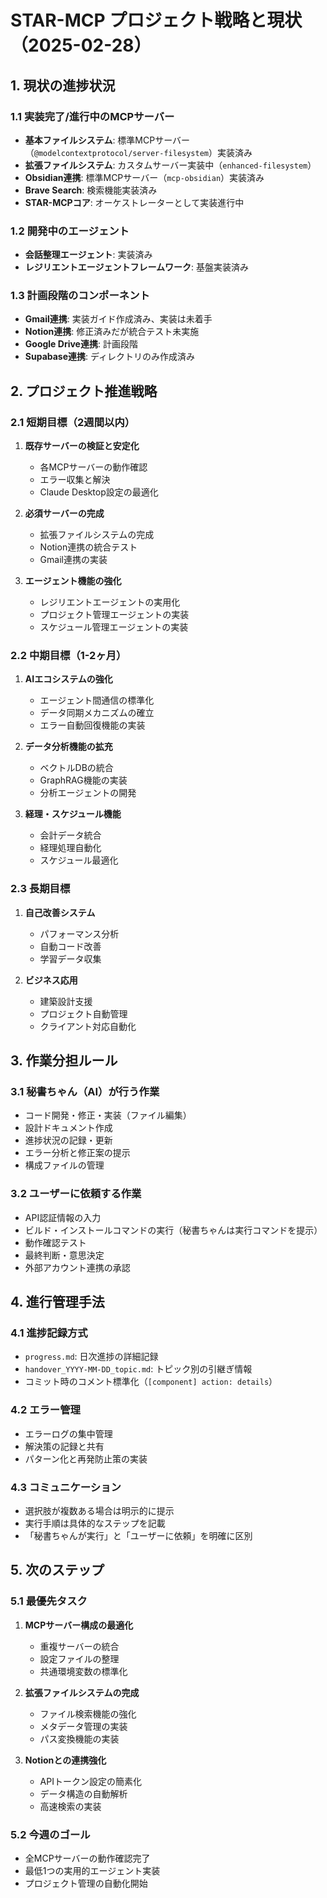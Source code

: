 # STAR-MCP プロジェクト戦略と現状（2025-02-28）

## 1. 現状の進捗状況

### 1.1 実装完了/進行中のMCPサーバー
- **基本ファイルシステム**: 標準MCPサーバー（`@modelcontextprotocol/server-filesystem`）実装済み
- **拡張ファイルシステム**: カスタムサーバー実装中（`enhanced-filesystem`）
- **Obsidian連携**: 標準MCPサーバー（`mcp-obsidian`）実装済み
- **Brave Search**: 検索機能実装済み
- **STAR-MCPコア**: オーケストレーターとして実装進行中

### 1.2 開発中のエージェント
- **会話整理エージェント**: 実装済み
- **レジリエントエージェントフレームワーク**: 基盤実装済み

### 1.3 計画段階のコンポーネント
- **Gmail連携**: 実装ガイド作成済み、実装は未着手
- **Notion連携**: 修正済みだが統合テスト未実施
- **Google Drive連携**: 計画段階
- **Supabase連携**: ディレクトリのみ作成済み

## 2. プロジェクト推進戦略

### 2.1 短期目標（2週間以内）
1. **既存サーバーの検証と安定化**
   - 各MCPサーバーの動作確認
   - エラー収集と解決
   - Claude Desktop設定の最適化

2. **必須サーバーの完成**
   - 拡張ファイルシステムの完成
   - Notion連携の統合テスト
   - Gmail連携の実装

3. **エージェント機能の強化**
   - レジリエントエージェントの実用化
   - プロジェクト管理エージェントの実装
   - スケジュール管理エージェントの実装

### 2.2 中期目標（1-2ヶ月）
1. **AIエコシステムの強化**
   - エージェント間通信の標準化
   - データ同期メカニズムの確立
   - エラー自動回復機能の実装

2. **データ分析機能の拡充**
   - ベクトルDBの統合
   - GraphRAG機能の実装
   - 分析エージェントの開発

3. **経理・スケジュール機能**
   - 会計データ統合
   - 経理処理自動化
   - スケジュール最適化

### 2.3 長期目標
1. **自己改善システム**
   - パフォーマンス分析
   - 自動コード改善
   - 学習データ収集

2. **ビジネス応用**
   - 建築設計支援
   - プロジェクト自動管理
   - クライアント対応自動化

## 3. 作業分担ルール

### 3.1 秘書ちゃん（AI）が行う作業
- コード開発・修正・実装（ファイル編集）
- 設計ドキュメント作成
- 進捗状況の記録・更新
- エラー分析と修正案の提示
- 構成ファイルの管理

### 3.2 ユーザーに依頼する作業
- API認証情報の入力
- ビルド・インストールコマンドの実行（秘書ちゃんは実行コマンドを提示）
- 動作確認テスト
- 最終判断・意思決定
- 外部アカウント連携の承認

## 4. 進行管理手法

### 4.1 進捗記録方式
- `progress.md`: 日次進捗の詳細記録
- `handover_YYYY-MM-DD_topic.md`: トピック別の引継ぎ情報
- コミット時のコメント標準化（`[component] action: details`）

### 4.2 エラー管理
- エラーログの集中管理
- 解決策の記録と共有
- パターン化と再発防止策の実装

### 4.3 コミュニケーション
- 選択肢が複数ある場合は明示的に提示
- 実行手順は具体的なステップを記載
- 「秘書ちゃんが実行」と「ユーザーに依頼」を明確に区別

## 5. 次のステップ

### 5.1 最優先タスク
1. **MCPサーバー構成の最適化**
   - 重複サーバーの統合
   - 設定ファイルの整理
   - 共通環境変数の標準化

2. **拡張ファイルシステムの完成**
   - ファイル検索機能の強化
   - メタデータ管理の実装
   - パス変換機能の実装

3. **Notionとの連携強化**
   - APIトークン設定の簡素化
   - データ構造の自動解析
   - 高速検索の実装

### 5.2 今週のゴール
- 全MCPサーバーの動作確認完了
- 最低1つの実用的エージェント実装
- プロジェクト管理の自動化開始
